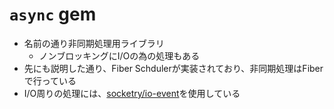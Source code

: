 # `async` gem

* 名前の通り非同期処理用ライブラリ
  * ノンブロッキングにI/Oの為の処理もある
* 先にも説明した通り、Fiber Schdulerが実装されており、非同期処理はFiberで行っている
* I/O周りの処理には、[socketry/io-event](https://github.com/socketry/io-event)を使用している
